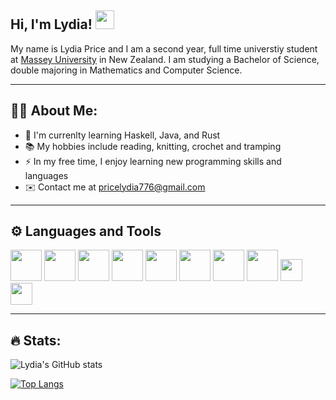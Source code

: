 ## Hi, I'm Lydia!  <img src="https://raw.githubusercontent.com/MartinHeinz/MartinHeinz/master/wave.gif" width="30px">

My name is Lydia Price and I am a second year, full time universtiy student at [Massey University](https://www.massey.ac.nz) in New Zealand. I am studying a Bachelor of Science, double majoring in Mathematics and Computer Science. 

---
## :woman_technologist: About Me:

- :seedling: I'm currenlty learning Haskell, Java, and Rust
- :books: My hobbies include reading, knitting, crochet and tramping 
- :zap: In my free time, I enjoy learning new programming skills and languages
- ✉️ Contact me at pricelydia776@gmail.com
---

## ⚙️ Languages and Tools 


<p align="left">
<img height = 50 src="https://cdn.jsdelivr.net/gh/devicons/devicon/icons/c/c-original.svg" />
<img height = 50 src="https://cdn.jsdelivr.net/gh/devicons/devicon/icons/cplusplus/cplusplus-original.svg" />
<img height = 50 src="https://cdn.jsdelivr.net/gh/devicons/devicon/icons/java/java-original-wordmark.svg" />
<img height = 50  src="https://cdn.jsdelivr.net/gh/devicons/devicon/icons/haskell/haskell-original.svg" />
<img height = 50 src="https://cdn.jsdelivr.net/gh/devicons/devicon/icons/python/python-original-wordmark.svg" />
<img height = 50 src="https://cdn.jsdelivr.net/gh/devicons/devicon/icons/git/git-original.svg" />
<img height = 50 src="https://cdn.jsdelivr.net/gh/devicons/devicon/icons/matlab/matlab-original.svg" />
<img height = 50 src="https://cdn.jsdelivr.net/gh/devicons/devicon/icons/r/r-original.svg" />
<img height = 35 src="https://img.shields.io/badge/Rust-000000?style=for-the-badge&logo=rust&logoColor=white" />
<img height = 35 src="https://img.shields.io/badge/circle%20ci-%23161616.svg?style=for-the-badge&logo=circleci&logoColor=white" />  
</p>


---
## :fire: Stats:
![Lydia's GitHub stats](https://github-readme-stats.vercel.app/api?username=Lydia-Price776&show_icons=true&theme=radical) 

[![Top Langs](https://github-readme-stats.vercel.app/api/top-langs/?username=Lydia-Price776&layout=compact&theme=radical)](https://github.com/anuraghazra/github-readme-stats)

